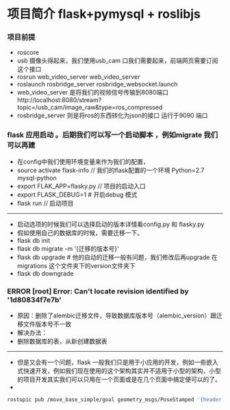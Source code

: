# 项目简介 flask+pymysql + roslibjs 
### 项目前提 
- roscore 
- usb 摄像头得起来，我们使用usb_cam 口我们需要起来，前端网页需要订阅这个接口 
- rosrun web_video_server web_video_server 
- roslaunch rosbridge_server rosbridge_websocket.launch 
- web_video_server 是将我们的视频信号传输到8080端口 http://localhost:8080/stream?topic=/usb_cam/image_raw&type=ros_compressed
-  rosbridge_server 则是将ros的东西转化为json的接口 运行于9090 端口

### flask 应用启动 。后期我们可以写一个启动脚本 ，例如migrate 我们可以再建   
- 在config中我们使用环境变量来作为我们的配置，
- source activate flask-info  // 我们的flask配置的一个环境  Python=2.7 mysql-python 
- export FLAK_APP=flasky.py // 项目的启动入口
- export FLASK_DEBUG=1  # 开启debug  模式
- flask run // 启动项目

--- 
- 启动选项的时候我们可以选择启动的版本详情看config.py  和 flasky.py  
- 假如使用自己的数据库的时候，需要迁移一下。
- flask db init 
- flask db migrate -m '{迁移的版本号}'
- flask db upgrade # 他的自动的迁移一般有问题，我们修改后再upgrade  在migrations 这个文件夹下的version文件夹下 
- flask db downgrade 

 
### ERROR [root] Error: Can't locate revision identified by '1d80834f7e7b'
- 原因：删除了alembic迁移文件，导致数据库版本号（alembic_version）跟迁移文件版本号不一致
- 解决办法：
- 删除数据库的表，从新创建数据表 
___
- 但是又会有一个问题，flask 一般我们只是用于小应用的开发，例如一些嵌入式快速开发，例如我们现在使用的这个架构其实并不适用于小型的架构，小型的项目开发其实我们可以只用在一个页面或是在几个页面中搞定便可以的了。
- 
```bash
rostopic pub /move_base_simple/goal geometry_msgs/PoseStamped '{header: {stamp: now, frame_id: "map"}, pose: {position: {x: 1.0, y: 0.0, z: 0.0}, orientation: {w: 1.0}}}'

```